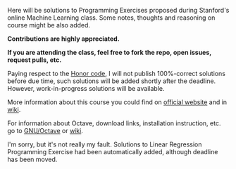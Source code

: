 Here will be solutions to Programming Exercises proposed during Stanford's online Machine Learning class. 
Some notes, thoughts and reasoning on course might be also added.

<b>Contributions are highly appreciated.</b>

<b>If you are attending the class, feel free to fork the repo, open issues, request pulls, etc.</b>

Paying respect to the [Honor code](https://github.com/gafiatulin/ml-class/wiki/Honor-code), I will not publish 100%-correct solutions before due time, such solutions will be added shortly after the deadline. However, work-in-progress solutions will be available.

More information about this course you could find on [official website](http://www.ml-class.org/) and in [wiki](https://github.com/gafiatulin/ml-class/wiki).

For information about Octave, download links, installation instruction, etc. go to [GNU/Octave](http://www.gnu.org/software/octave/) or [wiki](https://github.com/gafiatulin/ml-class/wiki/Octave).

I'm sorry, but it's not really my fault. Solutions to Linear Regression Programming Exercise had been automatically added, although deadline has been moved. 
